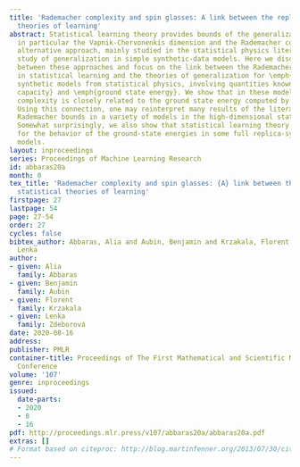 ```yaml
---
title: 'Rademacher complexity and spin glasses: A link between the replica and statistical
  theories of learning'
abstract: Statistical learning theory provides bounds of the generalization gap, using
  in particular the Vapnik-Chervonenkis dimension and the Rademacher complexity. An
  alternative approach, mainly studied in the statistical physics literature, is the
  study of generalization in simple synthetic-data models. Here we discuss the connections
  between these approaches and focus on the link between the Rademacher complexity
  in statistical learning and the theories of generalization for \emph{typical-case}
  synthetic models from statistical physics, involving quantities known as \emph{Gardner
  capacity} and \emph{ground state energy}. We show that in these models the Rademacher
  complexity is closely related to the ground state energy computed by replica theories.
  Using this connection, one may reinterpret many results of the literature as rigorous
  Rademacher bounds in a variety of models in the high-dimensional statistics limit.
  Somewhat surprisingly, we also show that statistical learning theory provides predictions
  for the behavior of the ground-state energies in some full replica-symmetry breaking
  models.
layout: inproceedings
series: Proceedings of Machine Learning Research
id: abbaras20a
month: 0
tex_title: 'Rademacher complexity and spin glasses: {A} link between the replica and
  statistical theories of learning'
firstpage: 27
lastpage: 54
page: 27-54
order: 27
cycles: false
bibtex_author: Abbaras, Alia and Aubin, Benjamin and Krzakala, Florent and Zdeborov\'a,
  Lenka
author:
- given: Alia
  family: Abbaras
- given: Benjamin
  family: Aubin
- given: Florent
  family: Krzakala
- given: Lenka
  family: Zdeborová
date: 2020-08-16
address: 
publisher: PMLR
container-title: Proceedings of The First Mathematical and Scientific Machine Learning
  Conference
volume: '107'
genre: inproceedings
issued:
  date-parts:
  - 2020
  - 8
  - 16
pdf: http://proceedings.mlr.press/v107/abbaras20a/abbaras20a.pdf
extras: []
# Format based on citeproc: http://blog.martinfenner.org/2013/07/30/citeproc-yaml-for-bibliographies/
---
```

